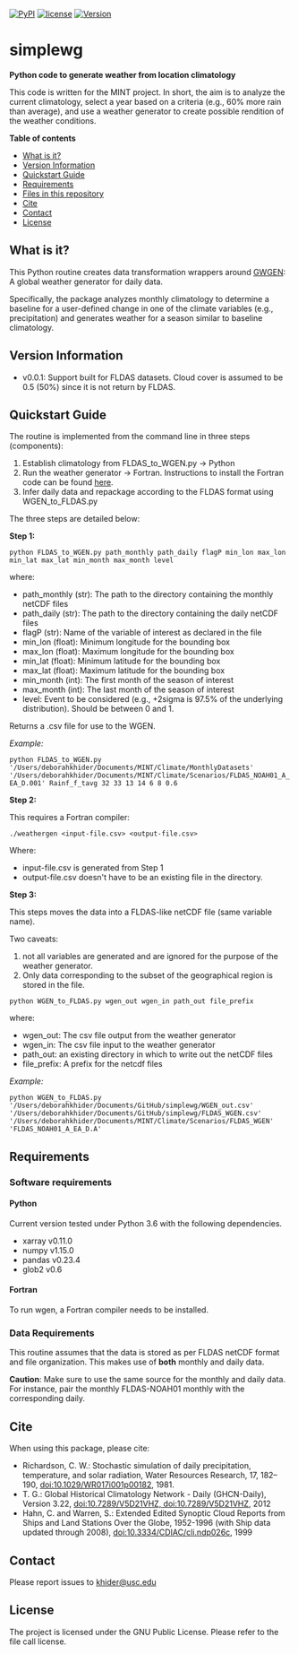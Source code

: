 [![PyPI](https://img.shields.io/badge/python-3.6-yellow.svg)]()
[![license](https://img.shields.io/github/license/khider/simplewg.svg)]()
[![Version](https://img.shields.io/github/release/khider/simplewg.svg)]()

# simplewg

**Python code to generate weather from location climatology**

This code is written for the MINT project. In short, the aim is to analyze the current climatology, select a year based on a criteria (e.g., 60% more rain than average), and use a weather generator to create possible rendition of the weather conditions.

**Table of contents**

* [What is it?](#what)
* [Version Information](#version)
* [Quickstart Guide](#quickstart)
* [Requirements](#req)
* [Files in this repository](#files)
* [Cite](#cite)
* [Contact](#contact)
* [License](#license)

## <a name = "what">What is it?</a>

This Python routine creates data transformation wrappers around [GWGEN](https://github.com/ARVE-Research/gwgen): A global weather generator for daily data.

Specifically, the package analyzes monthly climatology to determine a baseline for a user-defined change in one of the climate variables (e.g., precipitation) and generates weather for a season similar to baseline climatology.

## <a name = "version">Version Information</a>
- v0.0.1: Support built for FLDAS datasets. Cloud cover is assumed to be 0.5 (50%) since it is not return by FLDAS.

## <a name = "quickstart">Quickstart Guide</a>

The routine is implemented from the command line in three steps (components):
1. Establish climatology from FLDAS_to_WGEN.py -> Python
2. Run the weather generator -> Fortran. Instructions to install the Fortran code can be found [here](https://github.com/ARVE-Research/gwgen).
3. Infer daily data and repackage according to the FLDAS format using WGEN_to_FLDAS.py

The three steps are detailed below:

__Step 1:__

`python FLDAS_to_WGEN.py path_monthly path_daily flagP min_lon max_lon min_lat max_lat min_month max_month level`

where:
* path_monthly (str): The path to the directory containing the monthly netCDF files  
* path_daily (str): The path to the directory containing the daily netCDF files  
* flagP (str): Name of the variable of interest as declared in the file  
* min_lon (float): Minimum longitude for the bounding box  
* max_lon (float): Maximum longitude for the bounding box  
* min_lat (float): Minimum latitude for the bounding box  
* max_lat (float): Maximum latitude for the bounding box  
* min_month (int): The first month of the season of interest  
* max_month (int): The last month of the season of interest  
* level: Event to be considered (e.g., +2sigma is 97.5% of the underlying distribution). Should be between 0 and 1.

Returns a .csv file for use to the WGEN.

*Example:*

`python FLDAS_to_WGEN.py '/Users/deborahkhider/Documents/MINT/Climate/MonthlyDatasets' '/Users/deborahkhider/Documents/MINT/Climate/Scenarios/FLDAS_NOAH01_A_EA_D.001' Rainf_f_tavg 32 33 13 14 6 8 0.6`

__Step 2:__

This requires a Fortran compiler:

`./weathergen <input-file.csv> <output-file.csv>`

Where:
* input-file.csv is generated from Step 1
* output-file.csv doesn't have to be an existing file in the directory.

__Step 3:__

This steps moves the data into a FLDAS-like netCDF file (same variable name).

Two caveats:
1. not all variables are generated and are ignored for the purpose of the weather generator.
2. Only data corresponding to the subset of the geographical region is stored in the file.

`python WGEN_to_FLDAS.py wgen_out wgen_in path_out file_prefix`

where:
* wgen_out: The csv file output from the weather generator
* wgen_in: The csv file input to the weather generator
* path_out: an existing directory in which to write out the netCDF files
* file_prefix: A prefix for the netcdf files

*Example:*

`python WGEN_to_FLDAS.py '/Users/deborahkhider/Documents/GitHub/simplewg/WGEN_out.csv' '/Users/deborahkhider/Documents/GitHub/simplewg/FLDAS_WGEN.csv' '/Users/deborahkhider/Documents/MINT/Climate/Scenarios/FLDAS_WGEN' 'FLDAS_NOAH01_A_EA_D.A'`

## <a name="req">Requirements</a>

### Software requirements

#### Python

Current version tested under Python 3.6 with the following dependencies.

- xarray v0.11.0
- numpy v1.15.0
- pandas v0.23.4
- glob2 v0.6

#### Fortran
To run wgen, a Fortran compiler needs to be installed.

### Data Requirements

This routine assumes that the data is stored as per FLDAS netCDF format and file organization. This makes use of **both** monthly and daily data.

**Caution**: Make sure to use the same source for the monthly and daily data. For instance, pair the monthly FLDAS-NOAH01 monthly with the corresponding daily.

## <a name = "cite"> Cite </a>

When using this package, please cite:

- Richardson, C. W.: Stochastic simulation of daily precipitation, temperature, and solar radiation, Water Resources Research, 17, 182–190, [doi:10.1029/WR017i001p00182](https://agupubs.onlinelibrary.wiley.com/doi/abs/10.1029/WR017i001p00182), 1981.
- T. G.: Global Historical Climatology Network - Daily (GHCN-Daily), Version 3.22, [doi:10.7289/V5D21VHZ, doi:10.7289/V5D21VHZ](https://doi.org/10.7289/V5D21VHZ), 2012
- Hahn, C. and Warren, S.: Extended Edited Synoptic Cloud Reports from Ships and Land Stations Over the Globe, 1952-1996 (with Ship data updated through 2008), [doi:10.3334/CDIAC/cli.ndp026c](https://doi.org/10.3334/CDIAC/cli.ndp026c), 1999

## <a name = "contact"> Contact </a>

Please report issues to <khider@usc.edu>

## <a name ="license"> License </a>

The project is licensed under the GNU Public License. Please refer to the file call license.
